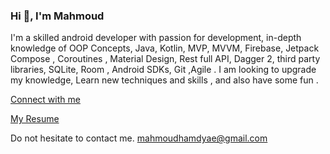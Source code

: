 ### Hi 👋, I'm Mahmoud

<!--
**mahmoudhamdyae/mahmoudhamdyae** is a ✨ _special_ ✨ repository because its `README.md` (this file) appears on your GitHub profile.

Here are some ideas to get you started:

- 🔭 I’m currently working on ...
- 🌱 I’m currently learning ...
- 👯 I’m looking to collaborate on ...
- 🤔 I’m looking for help with ...
- 💬 Ask me about ...
- 📫 How to reach me: ...
- 😄 Pronouns: ...
- ⚡ Fun fact: ...
-->
I'm a skilled android developer with passion for development, in-depth knowledge of OOP Concepts, Java, Kotlin, MVP, MVVM, Firebase, Jetpack Compose , Coroutines , Material Design, Rest full API, Dagger 2, third party libraries, SQLite, Room , Android SDKs, Git ,Agile .
I am looking to upgrade my knowledge, Learn new techniques and skills , and also have some fun .

[Connect with me](https://www.linkedin.com/in/mahmoudhamdyae)

[My Resume]([https://drive.google.com/file/d/1ITUGkh-slFo0ANJLppp9pUPmUP01IXLJ/view?usp=sharing](https://drive.google.com/file/d/148afNKdtZcLeG15RBDlUpe0fjCG5br-e/view)https://drive.google.com/file/d/148afNKdtZcLeG15RBDlUpe0fjCG5br-e/view)

Do not hesitate to contact me. 
mahmoudhamdyae@gmail.com
